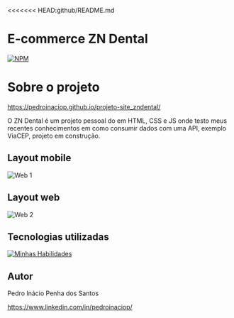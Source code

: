 <<<<<<< HEAD:github/README.md
# E-commerce ZN Dental

[![NPM](https://img.shields.io/npm/l/react)](https://github.com/pedroinaciop/projeto-site_zndental/blob/main/LICENSE) 

# Sobre o projeto

https://pedroinaciop.github.io/projeto-site_zndental/ 

O ZN Dental é um projeto pessoal do em HTML, CSS e JS onde testo meus recentes conhecimentos em como consumir dados com uma API, exemplo ViaCEP, projeto em construção.

## Layout mobile
![Web 1](https://pedroinaciop.github.io/projeto-site_zndental/imagens/web-1.png)

## Layout web
![Web 2](https://pedroinaciop.github.io/projeto-site_zndental/imagens/web-2.png)

## Tecnologias utilizadas
[![Minhas Habilidades](https://skillicons.dev/icons?i=html,css,js,ts)](https://skillicons.dev)

## Autor

Pedro Inácio Penha dos Santos

https://www.linkedin.com/in/pedroinaciop/
